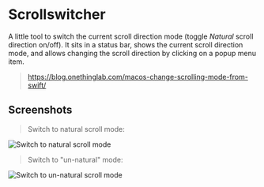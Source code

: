 #  Scrollswitcher

A little tool to switch the current scroll direction mode (toggle *Natural* scroll direction on/off). It sits in a status bar, shows the current scroll direction mode, and allows changing the scroll direction by clicking on a popup menu item.

> https://blog.onethinglab.com/macos-change-scrolling-mode-from-swift/

## Screenshots

> Switch to natural scroll mode:

![Switch to natural scroll mode](screenshots/switch_to_natural.png)

> Switch to "un-natural" mode:

![Switch to un-natural scroll mode](screenshots/switch_to_un_natural.png)
